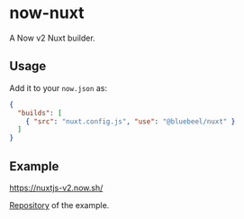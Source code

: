 # now-nuxt

A Now v2 Nuxt builder.

## Usage

Add it to your `now.json` as:

```json
{
  "builds": [
    { "src": "nuxt.config.js", "use": "@bluebeel/nuxt" }
  ]
}
```

## Example
https://nuxtjs-v2.now.sh/

[Repository](https://github.com/bluebeel/now-nuxt-example) of the example.
